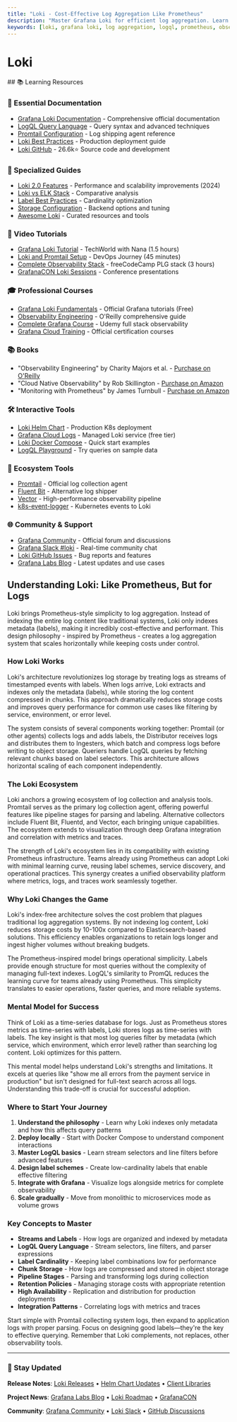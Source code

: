 ```yaml
---
title: "Loki - Cost-Effective Log Aggregation Like Prometheus"
description: "Master Grafana Loki for efficient log aggregation. Learn LogQL, label design, and cost optimization. Essential for cloud-native observability engineering."
keywords: [loki, grafana loki, log aggregation, logql, prometheus, observability, platform engineering, cloud native, log management, grafana, kubernetes logging, devops]
---
```


# Loki

<GitHubButtons />
## 📚 Learning Resources

### 📖 Essential Documentation
- [Grafana Loki Documentation](https://grafana.com/docs/loki/) - Comprehensive official documentation
- [LogQL Query Language](https://grafana.com/docs/loki/latest/logql/) - Query syntax and advanced techniques
- [Promtail Configuration](https://grafana.com/docs/loki/latest/clients/promtail/) - Log shipping agent reference
- [Loki Best Practices](https://grafana.com/docs/loki/latest/best-practices/) - Production deployment guide
- [Loki GitHub](https://github.com/grafana/loki) - 26.6k⭐ Source code and development

### 📝 Specialized Guides  
- [Loki 2.0 Features](https://grafana.com/blog/2020/10/28/loki-2.0-released/) - Performance and scalability improvements (2024)
- [Loki vs ELK Stack](https://grafana.com/blog/2019/12/16/observability-with-grafana-loki-and-jaeger/) - Comparative analysis
- [Label Best Practices](https://grafana.com/docs/loki/latest/best-practices/labels/) - Cardinality optimization
- [Storage Configuration](https://grafana.com/docs/loki/latest/operations/storage/) - Backend options and tuning
- [Awesome Loki](https://github.com/grafana/awesome-loki) - Curated resources and tools

### 🎥 Video Tutorials
- [Grafana Loki Tutorial](https://www.youtube.com/watch?v=h_GGd7HfKQ8) - TechWorld with Nana (1.5 hours)
- [Loki and Promtail Setup](https://www.youtube.com/watch?v=CQiawXlgabQ) - DevOps Journey (45 minutes)
- [Complete Observability Stack](https://www.youtube.com/watch?v=9TJx7QTrTyo) - freeCodeCamp PLG stack (3 hours)
- [GrafanaCON Loki Sessions](https://grafana.com/about/events/grafanacon/) - Conference presentations

### 🎓 Professional Courses
- [Grafana Loki Fundamentals](https://grafana.com/tutorials/loki/) - Official Grafana tutorials (Free)
- [Observability Engineering](https://learning.oreilly.com/library/view/observability-engineering/9781492076438/) - O'Reilly comprehensive guide
- [Complete Grafana Course](https://www.udemy.com/course/grafana-tutorial/) - Udemy full stack observability
- [Grafana Cloud Training](https://grafana.com/training/) - Official certification courses

### 📚 Books
- "Observability Engineering" by Charity Majors et al. - [Purchase on O'Reilly](https://www.oreilly.com/library/view/observability-engineering/9781492076438/)
- "Cloud Native Observability" by Rob Skillington - [Purchase on Amazon](https://www.amazon.com/dp/1801077708)
- "Monitoring with Prometheus" by James Turnbull - [Purchase on Amazon](https://www.amazon.com/dp/099876611X)

### 🛠️ Interactive Tools
- [Loki Helm Chart](https://github.com/grafana/helm-charts/tree/main/charts/loki) - Production K8s deployment
- [Grafana Cloud Logs](https://grafana.com/products/cloud/logs/) - Managed Loki service (free tier)
- [Loki Docker Compose](https://github.com/grafana/loki/tree/main/production/docker) - Quick start examples
- [LogQL Playground](https://demo.grafana.com/) - Try queries on sample data

### 🚀 Ecosystem Tools
- [Promtail](https://grafana.com/docs/loki/latest/clients/promtail/) - Official log collection agent
- [Fluent Bit](https://docs.fluentbit.io/manual/pipeline/outputs/loki) - Alternative log shipper
- [Vector](https://vector.dev/docs/reference/configuration/sinks/loki/) - High-performance observability pipeline
- [k8s-event-logger](https://github.com/grafana/loki/tree/main/clients/cmd/k8s-event-logger) - Kubernetes events to Loki

### 🌐 Community & Support
- [Grafana Community](https://community.grafana.com/c/loki/) - Official forum and discussions
- [Grafana Slack #loki](https://slack.grafana.com/) - Real-time community chat
- [Loki GitHub Issues](https://github.com/grafana/loki/issues) - Bug reports and features
- [Grafana Labs Blog](https://grafana.com/blog/tag/loki/) - Latest updates and use cases

## Understanding Loki: Like Prometheus, But for Logs

Loki brings Prometheus-style simplicity to log aggregation. Instead of indexing the entire log content like traditional systems, Loki only indexes metadata (labels), making it incredibly cost-effective and performant. This design philosophy - inspired by Prometheus - creates a log aggregation system that scales horizontally while keeping costs under control.

### How Loki Works

Loki's architecture revolutionizes log storage by treating logs as streams of timestamped events with labels. When logs arrive, Loki extracts and indexes only the metadata (labels), while storing the log content compressed in chunks. This approach dramatically reduces storage costs and improves query performance for common use cases like filtering by service, environment, or error level.

The system consists of several components working together: Promtail (or other agents) collects logs and adds labels, the Distributor receives logs and distributes them to Ingesters, which batch and compress logs before writing to object storage. Queriers handle LogQL queries by fetching relevant chunks based on label selectors. This architecture allows horizontal scaling of each component independently.

### The Loki Ecosystem  

Loki anchors a growing ecosystem of log collection and analysis tools. Promtail serves as the primary log collection agent, offering powerful features like pipeline stages for parsing and labeling. Alternative collectors include Fluent Bit, Fluentd, and Vector, each bringing unique capabilities. The ecosystem extends to visualization through deep Grafana integration and correlation with metrics and traces.

The strength of Loki's ecosystem lies in its compatibility with existing Prometheus infrastructure. Teams already using Prometheus can adopt Loki with minimal learning curve, reusing label schemes, service discovery, and operational practices. This synergy creates a unified observability platform where metrics, logs, and traces work seamlessly together.

### Why Loki Changes the Game

Loki's index-free architecture solves the cost problem that plagues traditional log aggregation systems. By not indexing log content, Loki reduces storage costs by 10-100x compared to Elasticsearch-based solutions. This efficiency enables organizations to retain logs longer and ingest higher volumes without breaking budgets.

The Prometheus-inspired model brings operational simplicity. Labels provide enough structure for most queries without the complexity of managing full-text indexes. LogQL's similarity to PromQL reduces the learning curve for teams already using Prometheus. This simplicity translates to easier operations, faster queries, and more reliable systems.

### Mental Model for Success

Think of Loki as a time-series database for logs. Just as Prometheus stores metrics as time-series with labels, Loki stores logs as time-series with labels. The key insight is that most log queries filter by metadata (which service, which environment, which error level) rather than searching log content. Loki optimizes for this pattern.

This mental model helps understand Loki's strengths and limitations. It excels at queries like "show me all errors from the payment service in production" but isn't designed for full-text search across all logs. Understanding this trade-off is crucial for successful adoption.

### Where to Start Your Journey

1. **Understand the philosophy** - Learn why Loki indexes only metadata and how this affects query patterns
2. **Deploy locally** - Start with Docker Compose to understand component interactions
3. **Master LogQL basics** - Learn stream selectors and line filters before advanced features
4. **Design label schemes** - Create low-cardinality labels that enable effective filtering
5. **Integrate with Grafana** - Visualize logs alongside metrics for complete observability
6. **Scale gradually** - Move from monolithic to microservices mode as volume grows

### Key Concepts to Master

- **Streams and Labels** - How logs are organized and indexed by metadata
- **LogQL Query Language** - Stream selectors, line filters, and parser expressions
- **Label Cardinality** - Keeping label combinations low for performance
- **Chunk Storage** - How logs are compressed and stored in object storage
- **Pipeline Stages** - Parsing and transforming logs during collection
- **Retention Policies** - Managing storage costs with appropriate retention
- **High Availability** - Replication and distribution for production deployments
- **Integration Patterns** - Correlating logs with metrics and traces

Start simple with Promtail collecting system logs, then expand to application logs with proper parsing. Focus on designing good labels—they're the key to effective querying. Remember that Loki complements, not replaces, other observability tools.

---

### 📡 Stay Updated

**Release Notes**: [Loki Releases](https://github.com/grafana/loki/releases) • [Helm Chart Updates](https://github.com/grafana/helm-charts/releases) • [Client Libraries](https://grafana.com/docs/loki/latest/clients/)

**Project News**: [Grafana Labs Blog](https://grafana.com/blog/tag/loki/) • [Loki Roadmap](https://github.com/grafana/loki/projects) • [GrafanaCON](https://grafana.com/about/events/grafanacon/)

**Community**: [Grafana Community](https://community.grafana.com/c/loki/) • [Loki Slack](https://slack.grafana.com/) • [GitHub Discussions](https://github.com/grafana/loki/discussions)